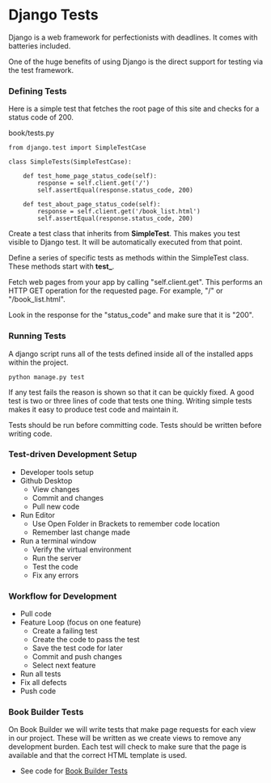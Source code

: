 # Django Tests

Django is a web framework for perfectionists with deadlines.  It comes with batteries included.

One of the huge benefits of using Django is the direct support for testing via the test framework.


### Defining Tests

Here is a simple test that fetches the root page of this site and checks for a status code
of 200.

book/tests.py

    from django.test import SimpleTestCase
    
    class SimpleTests(SimpleTestCase):

        def test_home_page_status_code(self):
            response = self.client.get('/')
            self.assertEqual(response.status_code, 200)
    
        def test_about_page_status_code(self):
            response = self.client.get('/book_list.html')
            self.assertEqual(response.status_code, 200)


Create a test class that inherits from **SimpleTest**. This makes you test visible to Django test.  It
will be automatically executed from that point.

Define a series of specific tests as methods within the SimpleTest class.  These methods start with
**test_**.

Fetch web pages from your app by calling "self.client.get". This performs an HTTP GET operation
for the requested page.  For example, "/" or "/book_list.html".

Look in the response for the "status_code" and make sure that it is "200".


### Running Tests

A django script runs all of the tests defined inside all of the installed apps within the
project.

    python manage.py test
    
If any test fails the reason is shown so that it can be quickly fixed.  A good test is two
or three lines of code that tests one thing.  Writing simple tests makes it easy to produce
test code and maintain it. 

Tests should be run before committing code.  Tests should be written before writing code.



### Test-driven Development Setup
* Developer tools setup
* Github Desktop
    * View changes
    * Commit and changes
    * Pull new code
* Run Editor
    * Use Open Folder in Brackets to remember code location
    * Remember last change made
* Run a terminal window
    * Verify the virtual environment
    * Run the server
    * Test the code
    * Fix any errors
    
    
### Workflow for Development
* Pull code
* Feature Loop (focus on one feature)
    * Create a failing test
    * Create the code to pass the test
    * Save the test code for later
    * Commit and push changes
    * Select next feature
* Run all tests
* Fix all defects
* Push code


### Book Builder Tests

On Book Builder we will write tests that make page requests for each view in our project.
These will be written as we create views to remove any development burden.  Each test will
check to make sure that the page is available and that the correct HTML template is used.

* See code for [Book Builder Tests](../bookbuilder/book/tests.py)

